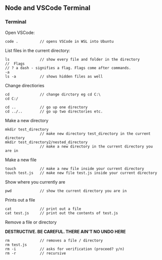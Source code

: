 ## Node and VSCode Terminal
### Terminal

Open VSCode:
```
code .          // opens VSCode in WSL into Ubuntu
```

List files in the current directory:
```
ls              // show every file and folder in the directory
//  Flags
// ? a dash - signifies a flag. Flags come after commands.
-a
ls -a           // shows hidden files as well
```

Change directiories
```
cd              // change dirctory eg cd C:\
cd C:/

cd ..           // go up one directory
cd ../..        // go up two directories etc.
```

Make a new directory
```mkdir           // make a new directory in the current directory you are in
mkdir test_directory
                // make new directory test_directory in the current directory
mkdir test_directory2/nested_directory
                // make a new directory in the current directory you are in
```

Make a new file
```
touch           // make a new file inside your current directory
touch test.js   // make new file test.js inside your current directory
```

Show where you currently are
```
pwd             // show the current directory you are in
```

Prints out a file
```
cat             // print out a file
cat test.js     // print out the contents of test.js
```
Remove a file or directory

**DESTRUCTIVE. BE CAREFUL. THERE AIN'T NO UNDO HERE**
```
rm              // removes a file / directory
rm test.js
rm -i           // asks for verification (proceed? y/n)
rm -r           // recursive
```
